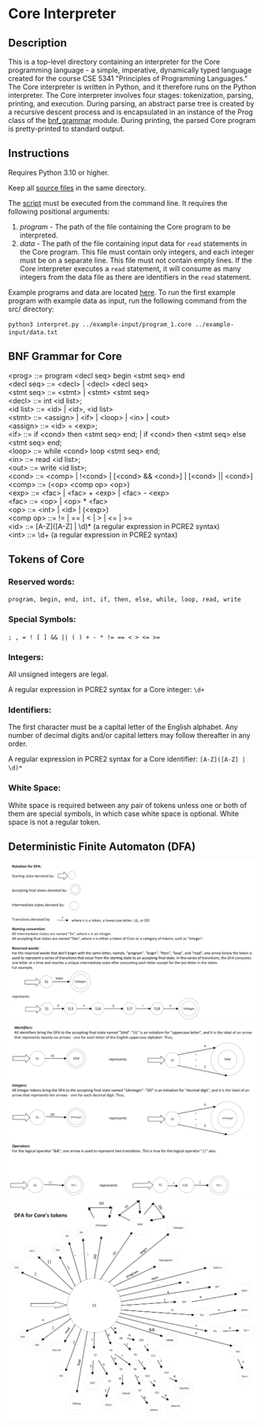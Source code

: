 # Core Interpreter

## Description

This is a top-level directory containing an interpreter for the Core
programming language - a simple, imperative, dynamically typed language
created for the course CSE 5341 "Principles of Programming Languages." The
Core interpreter is written in Python, and it therefore runs on the Python
interpreter. The Core interpreter involves four stages: tokenization, parsing,
printing, and execution. During parsing, an abstract parse tree is
created by a recursive descent process and is encapsulated in an instance of
the Prog class of the [bnf_grammar](src/bnf_grammar.py) module. During printing,
the parsed Core program is pretty-printed to standard output.

## Instructions

Requires Python 3.10 or higher.

Keep all [source files](src) in the same directory.

The [script](src/interpret.py) must be executed from the command line. It
requires the following positional arguments:
  1. *program* - The path of the file containing the Core program to be
                 interpreted.
  2. *data* - The path of the file containing input data for `read` statements 
              in the Core program. This file must contain only integers, and 
              each integer must be on a separate line. This file must not
              contain empty lines. If the Core interpreter executes a `read` 
              statement, it will consume as many integers from the data file as
              there are identifiers in the `read` statement.  

Example programs and data are located [here](example-input). To run the first
example program with example data as input, run the following command from
the src/ directory:  

    python3 interpret.py ../example-input/program_1.core ../example-input/data.txt

## BNF Grammar for Core

\<prog> ::= program \<decl seq> begin \<stmt seq> end  
\<decl seq> ::= \<decl> | \<decl> \<decl seq>  
\<stmt seq> ::= \<stmt> | \<stmt> \<stmt seq>  
\<decl> ::= int \<id list>;  
\<id list> ::= \<id> | \<id>, \<id list>  
\<stmt> ::= \<assign> | \<if> | \<loop> | \<in> | \<out>  
\<assign> ::= \<id> = \<exp>;  
\<if> ::= if \<cond> then \<stmt seq> end; | if \<cond> then \<stmt seq> else 
\<stmt seq> end;  
\<loop> ::= while \<cond> loop \<stmt seq> end;  
\<in> ::= read \<id list>;  
\<out> ::= write \<id list>;  
\<cond> ::= \<comp> | !\<cond> | [\<cond> && \<cond>] | [\<cond> || \<cond>]  
\<comp> ::= (\<op> \<comp op> \<op>)  
\<exp> ::= \<fac> | \<fac> + \<exp> | \<fac> - \<exp>  
\<fac> ::= \<op> | \<op> * \<fac>  
\<op> ::= \<int> | \<id> | (\<exp>)  
\<comp op> ::= != | == | < | > | <= | >=  
\<id> ::= \[A-Z]([A-Z] | \d)\* (a regular expression in PCRE2 syntax)  
\<int> ::= \d+ (a regular expression in PCRE2 syntax)  

## Tokens of Core

### Reserved words:  
`program, begin, end, int, if, then, else, while, loop, read, write`

### Special Symbols:
`; , = ! [ ] && || ( ) + - * != == < > <= >=`

### Integers:
All unsigned integers are legal.  

A regular expression in PCRE2 syntax for a Core integer: `\d+`

### Identifiers:
The first character must be a capital letter of the English alphabet. Any 
number of decimal digits and/or capital letters may follow thereafter in any 
order.  

A regular expression in PCRE2 syntax for a Core identifier: `[A-Z]([A-Z] | \d)*`

### White Space:
White space is required between any pair of tokens unless one or both of them 
are special symbols, in which case white space is optional. White space is not 
a regular token.

## Deterministic Finite Automaton (DFA)

![DFA key page 1](docs/diagrams/dfa_page_1.png)
![DFA key page 2](docs/diagrams/dfa_page_2.png)
![DFA diagram](docs/diagrams/dfa_page_3.png)
